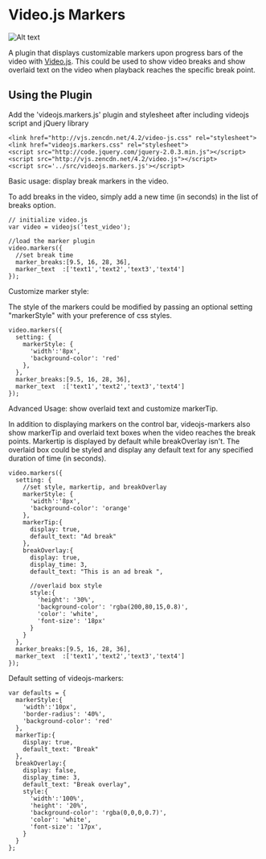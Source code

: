 Video.js Markers
===================

![Alt text](https://raw.github.com/spchuang/videojs-markers/master/screenshot.png?login=spchuang&token=04240921c2bab624c9f5e778348c312f "Screen shot of videojs.markers")

A plugin that displays customizable markers upon progress bars of the video with [Video.js](https://github.com/videojs/video.js/). This could be used to show video breaks and show overlaid text on the video when playback reaches the specific break point.

Using the Plugin
----------------
Add the 'videojs.markers.js' plugin and stylesheet after including videojs script and jQuery library

    <link href="http://vjs.zencdn.net/4.2/video-js.css" rel="stylesheet">
    <link href="videojs.markers.css" rel="stylesheet">
    <script src="http://code.jquery.com/jquery-2.0.3.min.js"></script>
    <script src="http://vjs.zencdn.net/4.2/video.js"></script>
    <script src='../src/videojs.markers.js'></script>

Basic usage: display break markers in the video.

To add breaks in the video, simply add a new time (in seconds) in the list of breaks option. 
   
    // initialize video.js
    var video = videojs('test_video');

    //load the marker plugin
    video.markers({
      //set break time
      marker_breaks:[9.5, 16, 28, 36],
      marker_text  :['text1','text2','text3','text4']
    });

Customize marker style: 

The style of the markers could be modified by passing an optional setting "markerStyle" with your preference of css styles. 

    video.markers({
      setting: {
        markerStyle: {
          'width':'8px',
          'background-color': 'red'
        },
      },
      marker_breaks:[9.5, 16, 28, 36],
      marker_text  :['text1','text2','text3','text4']
    });

Advanced Usage: show overlaid text and customize markerTip.

In addition to displaying markers on the control bar, videojs-markers also show markerTip and overlaid text boxes when the video reaches the break points. Markertip is displayed by default while breakOverlay isn't. The overlaid box could be styled and display any default text for any specified duration of time (in seconds).


    video.markers({
      setting: {
        //set style, markertip, and breakOverlay
        markerStyle: {
          'width':'8px',
          'background-color': 'orange'
        },
        markerTip:{
          display: true,
          default_text: "Ad break"
        },
        breakOverlay:{
          display: true,
          display_time: 3,
          default_text: "This is an ad break ",

          //overlaid box style
          style:{
            'height': '30%',
            'background-color': 'rgba(200,80,15,0.8)',
            'color': 'white',
            'font-size': '18px'
          }
        }
      },
      marker_breaks:[9.5, 16, 28, 36],
      marker_text  :['text1','text2','text3','text4']
    });

Default setting of videojs-markers:

    var defaults = {
      markerStyle:{
        'width':'10px',
        'border-radius': '40%',
        'background-color': 'red'
      },
      markerTip:{
        display: true,
        default_text: "Break"
      },
      breakOverlay:{
        display: false,
        display_time: 3,
        default_text: "Break overlay",
        style:{
          'width':'100%',
          'height': '20%',
          'background-color': 'rgba(0,0,0,0.7)',
          'color': 'white',
          'font-size': '17px',
        }
      }
    };